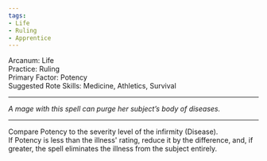 ```yaml
---
tags:
- Life
- Ruling
- Apprentice
---
```


Arcanum: Life\
Practice: Ruling\
Primary Factor: Potency\
Suggested Rote Skills: Medicine, Athletics, Survival

---

_A mage with this spell can purge her subject’s body of diseases._

---

Compare Potency to the severity level of the infirmity (Disease).\
If Potency is less than the illness' rating, reduce it by the difference, and, if greater, the spell eliminates the illness from the subject entirely.